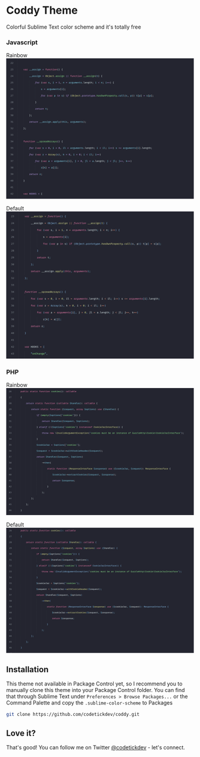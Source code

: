 # Coddy Theme
Colorful Sublime Text color scheme and it's totally free
### Javascript
Rainbow
![Rainbow JS](images/rainbow-js.png)

Default
![Default JS](images/default-js.png)

### PHP
Rainbow
![Rainbow PHP](images/rainbow-php.png)

Default
![Default PHP](images/default-php.png)

## Installation
This theme not available in Package Control yet, so I recommend you to manually clone this theme into your Package Control folder. You can find that through Sublime Text under `Preferences > Browse Packages...` or the Command Palette and copy the `.sublime-color-scheme` to Packages
```bash
git clone https://github.com/codetickdev/coddy.git
```
## Love it?
That's good! You can follow me on Twitter [@codetickdev](http://twitter.com/codetickdev) - let's connect.

